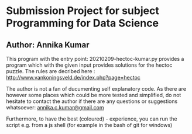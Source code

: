 # Submission Project for subject Programming for Data Science
## Author: Annika Kumar

This program with the entry point: 
20210209-hectoc-kumar.py provides a program which with the given input provides solutions for the hectoc puzzle. 
The rules are decribed here : http://www.vankoningsveld.de/index.php?page=hectoc

The author is not a fan of ducumenting self explanatory code. As there are however some places which could be more tested and simplified, do not hesitate to contact the author
if there are any questions or suggestions whatsoever: annika.c.kumar@gmail.com

Furthermore, to have the best (coloured) - experience, you can run the script e.g. from a js shell (for example in the bash of git for windows)